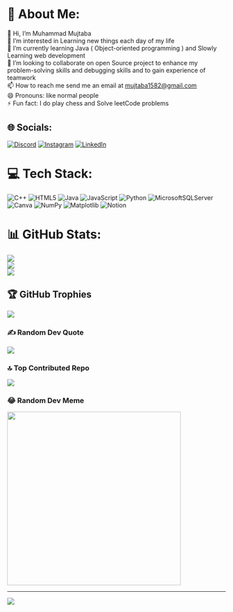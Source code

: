 # 💫 About Me:
👋 Hi, I’m Muhammad Mujtaba<br>👀 I’m interested in Learning new things each day of my life<br>🌱 I’m currently learning Java ( Object-oriented programming ) and Slowly Learning web development<br>💞️ I’m looking to collaborate on open Source project to enhance my problem-solving skills and debugging skills and to gain experience of teamwork<br>📫 How to reach me send me an email at mujtaba1582@gmail.com<br>😄 Pronouns: like normal people<br>⚡ Fun fact: I do play chess and Solve leetCode problems


## 🌐 Socials:
[![Discord](https://img.shields.io/badge/Discord-%237289DA.svg?logo=discord&logoColor=white)](https://discord.gg/https://discord.gg/ejZnJTMDcF) [![Instagram](https://img.shields.io/badge/Instagram-%23E4405F.svg?logo=Instagram&logoColor=white)](https://instagram.com/mujtaba_nite) [![LinkedIn](https://img.shields.io/badge/LinkedIn-%230077B5.svg?logo=linkedin&logoColor=white)](https://linkedin.com/in/MuhammadMujtaba) 

# 💻 Tech Stack:
![C++](https://img.shields.io/badge/c++-%2300599C.svg?style=for-the-badge&logo=c%2B%2B&logoColor=white) ![HTML5](https://img.shields.io/badge/html5-%23E34F26.svg?style=for-the-badge&logo=html5&logoColor=white) ![Java](https://img.shields.io/badge/java-%23ED8B00.svg?style=for-the-badge&logo=openjdk&logoColor=white) ![JavaScript](https://img.shields.io/badge/javascript-%23323330.svg?style=for-the-badge&logo=javascript&logoColor=%23F7DF1E) ![Python](https://img.shields.io/badge/python-3670A0?style=for-the-badge&logo=python&logoColor=ffdd54) ![MicrosoftSQLServer](https://img.shields.io/badge/Microsoft%20SQL%20Server-CC2927?style=for-the-badge&logo=microsoft%20sql%20server&logoColor=white) ![Canva](https://img.shields.io/badge/Canva-%2300C4CC.svg?style=for-the-badge&logo=Canva&logoColor=white) ![NumPy](https://img.shields.io/badge/numpy-%23013243.svg?style=for-the-badge&logo=numpy&logoColor=white) ![Matplotlib](https://img.shields.io/badge/Matplotlib-%23ffffff.svg?style=for-the-badge&logo=Matplotlib&logoColor=black) ![Notion](https://img.shields.io/badge/Notion-%23000000.svg?style=for-the-badge&logo=notion&logoColor=white)
# 📊 GitHub Stats:
![](https://github-readme-stats.vercel.app/api?username=LTNITESNAKE&theme=dark&hide_border=false&include_all_commits=false&count_private=true)<br/>
![](https://github-readme-streak-stats.herokuapp.com/?user=LTNITESNAKE&theme=dark&hide_border=false)<br/>
![](https://github-readme-stats.vercel.app/api/top-langs/?username=LTNITESNAKE&theme=dark&hide_border=false&include_all_commits=false&count_private=true&layout=compact)

## 🏆 GitHub Trophies
![](https://github-profile-trophy.vercel.app/?username=LTNITESNAKE&theme=darkhub&no-frame=false&no-bg=false&margin-w=4)

### ✍️ Random Dev Quote
![](https://quotes-github-readme.vercel.app/api?type=horizontal&theme=radical)

### 🔝 Top Contributed Repo
![](https://github-contributor-stats.vercel.app/api?username=LTNITESNAKE&limit=5&theme=dark&combine_all_yearly_contributions=true)

### 😂 Random Dev Meme
<img src='[(https://www.google.com/imgres?q=dev%20meme&imgurl=https%3A%2F%2Flookaside.fbsbx.com%2Flookaside%2Fcrawler%2Fmedia%2F%3Fmedia_id%3D2624671474457476&imgrefurl=https%3A%2F%2Fwww.facebook.com%2Fp%2FDev-Memes-100064856284512%2F&docid=awreYPYlCZZL2M&tbnid=U_QK9Nswe5T4pM&vet=12ahUKEwjP1pT5oPaFAxV0BNsEHWK2A4YQM3oECCQQAA..i&w=960&h=954&hcb=2&ved=2ahUKEwjP1pT5oPaFAxV0BNsEHWK2A4YQM3oECCQQAA)](https://encrypted-tbn0.gstatic.com/images?q=tbn:ANd9GcSzlwwT6SnK6YMqioxKBgG8LkLoIQEWW7Tzjg&s)' style="height: 400px;"/>

---
[![](https://visitcount.itsvg.in/api?id=LTNITESNAKE&icon=2&color=6)](https://visitcount.itsvg.in)


